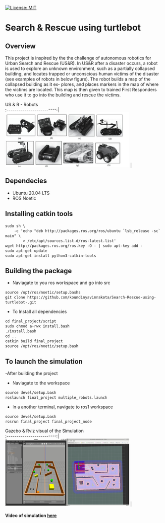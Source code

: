 [![License: MIT](https://img.shields.io/badge/License-MIT-blue.svg)](https://opensource.org/licenses/MIT)
# Search & Rescue using turtlebot

## Overview
This project is inspired by the the challenge of autonomous robotics for Urban Search and Rescue (US&R). In US&R after a disaster occurs, a robot is used to explore an unknown environment, such as a partially collapsed building, and locates trapped or unconscious human victims of the disaster (see examples of robots in below figure). The robot builds a map of the collapsed building as it ex- plores, and places markers in the map of where the victims are located. This map is then given to trained First Responders who use it to go into the building and rescue the victims.
  
US & R -  Robots             
:-------------------------:|
<img src="/resources/Search_recue_example.png" width="400" alt="Alt text" title=""> |

## Dependecies
- Ubuntu 20.04 LTS 
- ROS Noetic

## Installing catkin tools
```
sudo sh \
    -c 'echo "deb http://packages.ros.org/ros/ubuntu `lsb_release -sc` main" \
        > /etc/apt/sources.list.d/ros-latest.list'
wget http://packages.ros.org/ros.key -O - | sudo apt-key add -
sudo apt-get update
sudo apt-get install python3-catkin-tools

```
## Building the package
- Naviagate to you ros workspace and go into src
```
source /opt/ros/noetic/setup.bashs
git clone https://github.com/koundinyavinnakota/Search-Rescue-using-turtlebot-.git
```
- To Install all dependencies 
```
cd final_project/script
sudo chmod a+rwx install.bash
./install.bash
cd ..
catkin build final_project
source /opt/ros/noetic/setup.bash
```
## To launch the simulation
-After building the project
- Naviagate to the workspace
```
source devel/setup.bash
roslaunch final_project multiple_robots.launch
```
- In a another terminal, navigate to ros1 workspace
```
source devel/setup.bash
rosrun final_project final_project_node
```

Gazebo & Rviz visual of the Simulation          
:-------------------------:|
<img src="/resources/Search_recue_example_1.png" width="400" alt="Alt text" title=""> |

#### Video of simulation [here](https://drive.google.com/file/d/1l2H_O-9uJx8seZBkI55smP-waWNU-k-K/view?usp=share_link)

